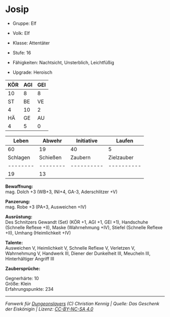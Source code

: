 # Josip  
- Gruppe: Elf  
- Volk: Elf  
- Klasse: Attentäter  
- Stufe: 16  
- Fähigkeiten: Nachtsicht, Unsterblich, Leichtfüßig  

- Upgrade: Heroisch  

| KÖR | AGI | GEI |  
| --- | --- | --- |  
| 10  | 8   | 8   |
| ST  | BE  | VE  |  
| 4   | 10  | 2   |
| HÄ  | GE  | AU  |  
| 4   | 5   | 0   |


| Leben    | Abwehr   | Initiative | Laufen     |
| -------- | -------- | ---------- | ---------- |
| 60       | 19       | 40         | 5          |
| Schlagen | Schießen | Zaubern    | Zielzauber |
| -------- | -------- | ---------- | ---------- |
| 19       | 13       |            |            |

**Bewaffnung:**  
mag. Dolch +3 (WB+3, INI+4, GA-3, Aderschlitzer +V)

**Panzerung:**  
mag. Robe +3 (PA+3, Ausweichen +IV)

**Ausrüstung:**  
Des Schnitzers Gewandt (Set) (KÖR +1, AGI +1, GEI +1), Handschuhe (Schnelle Reflexe +II), Maske (Wahrnehmung +IV), Stiefel (Schnelle Reflexe +II), Umhang (Heimlichkeit +IV)

**Talente:**  
Ausweichen V, Heimlichkeit V, Schnelle Reflexe V, Verletzen V, Wahrnehmung V, Handwerk III, Diener der Dunkelheit III, Meucheln III, Hinterhältiger Angriff III

**Zaubersprüche:**  


Gegnerhärte: 10  
Größe: Klein  
Erfahrungspunkte: 234  



___
*Fanwerk für [Dungeonslayers](https://www.dungeonslayers.net/) (C) Christian Kennig | Quelle: Das Geschenk der Eiskönigin | Lizenz: [CC-BY-NC-SA 4.0](https://creativecommons.org/licenses/by-nc-sa/4.0/deed.de)*